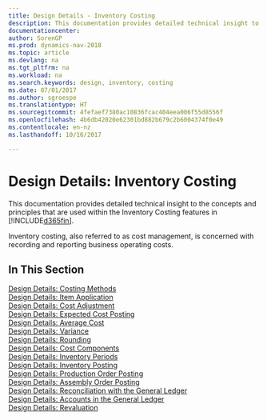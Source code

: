 ```yaml
---
title: Design Details - Inventory Costing
description: This documentation provides detailed technical insight to the concepts and principles that are used within the Inventory Costing features in [!INCLUDE[d365fin](includes/d365fin_md.md)].
documentationcenter: 
author: SorenGP
ms.prod: dynamics-nav-2018
ms.topic: article
ms.devlang: na
ms.tgt_pltfrm: na
ms.workload: na
ms.search.keywords: design, inventory, costing
ms.date: 07/01/2017
ms.author: sgroespe
ms.translationtype: HT
ms.sourcegitcommit: 4fefaef7380ac10836fcac404eea006f55d8556f
ms.openlocfilehash: 4b6db42020e62301bd882b679c2b6004374f0e49
ms.contentlocale: en-nz
ms.lasthandoff: 10/16/2017

---
```

# <a name="design-details-inventory-costing"></a>Design Details: Inventory Costing
This documentation provides detailed technical insight to the concepts and principles that are used within the Inventory Costing features in [!INCLUDE[d365fin](includes/d365fin_md.md)].  

Inventory costing, also referred to as cost management, is concerned with recording and reporting business operating costs.  

## <a name="in-this-section"></a>In This Section  
[Design Details: Costing Methods](design-details-costing-methods.md)  
[Design Details: Item Application](design-details-item-application.md)  
[Design Details: Cost Adjustment](design-details-cost-adjustment.md)  
[Design Details: Expected Cost Posting](design-details-expected-cost-posting.md)  
[Design Details: Average Cost](design-details-average-cost.md)  
[Design Details: Variance](design-details-variance.md)  
[Design Details: Rounding](design-details-rounding.md)  
[Design Details: Cost Components](design-details-cost-components.md)  
[Design Details: Inventory Periods](design-details-inventory-periods.md)  
[Design Details: Inventory Posting](design-details-inventory-posting.md)  
[Design Details: Production Order Posting](design-details-production-order-posting.md)  
[Design Details: Assembly Order Posting](design-details-assembly-order-posting.md)  
[Design Details: Reconciliation with the General Ledger](design-details-reconciliation-with-the-general-ledger.md)  
[Design Details: Accounts in the General Ledger](design-details-accounts-in-the-general-ledger.md)  
[Design Details: Revaluation](design-details-revaluation.md)

